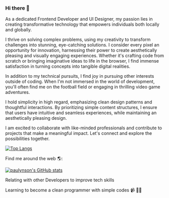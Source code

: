 ### Hi there 👋

As a dedicated Frontend Developer and UI Designer, my passion lies in creating transformative technology that empowers individuals both locally and globally.

I thrive on solving complex problems, using my creativity to transform challenges into stunning, eye-catching solutions. I consider every pixel an opportunity for innovation, harnessing their power to create aesthetically pleasing and visually engaging experiences. Whether it's crafting code from scratch or bringing imaginative ideas to life in the browser, I find immense satisfaction in turning concepts into tangible digital realities.

In addition to my technical pursuits, I find joy in pursuing other interests outside of coding. When I'm not immersed in the world of development, you'll often find me on the football field or engaging in thrilling video game adventures.

I hold simplicity in high regard, emphasizing clean design patterns and thoughtful interactions. By prioritizing simple content structures, I ensure that users have intuitive and seamless experiences, while maintaining an aesthetically pleasing design.

I am excited to collaborate with like-minded professionals and contribute to projects that make a meaningful impact. Let's connect and explore the possibilities together.

[![Top Langs](https://github-readme-stats.vercel.app/api/top-langs/?username=paulynson&layout=compact)](https://github.com/paulynson/github-readme-stats)

Find me around the web 🌎:

[![paulynson's GitHub stats](https://github-readme-stats.vercel.app/api?username=paulynson)](https://github.com/paulynson/github-readme-stats)

Relating with other Developers to improve tech skills


Learning to become a clean programmer with simple codes 📹 ✍🏾


<!-- ![Metrics](https://metrics.lecoq.io/paulynson?template=classic&posts=1&traffic=1&languages=1&isocalendar=1&introduction=1&isocalendar.duration=full-year&languages.limit=5&languages.sections=most-used&languages.colors=github&languages.threshold=0%25&languages.indepth=false&languages.recent.load=300&languages.recent.days=14&introduction.title=true&posts.descriptions=false&posts.covers=false&posts.limit=4&posts.user=.user.login&config.timezone=Africa%2FLagos) -->




